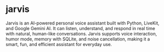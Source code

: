 # jarvis
Jarvis is an AI-powered personal voice assistant built with Python, LiveKit, and Google Gemini AI. It can listen, understand, and respond in real time with natural, human-like conversations. Jarvis supports voice interaction, humor mode, memory with SQLite, and noise cancellation, making it a smart, fun, and efficient assistant for everyday use.
